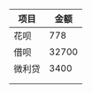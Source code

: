 | 项目   | 金额  |
| ------ | ----- |
| 花呗   | 778   |
| 借呗   | 32700 |
| 微利贷 | 3400  |
|        |       |
|        |       |

